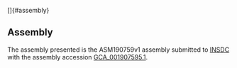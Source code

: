 []{#assembly}

Assembly
--------

The assembly presented is the ASM190759v1 assembly submitted to
[INSDC](http://www.insdc.org) with the assembly accession
[GCA\_001907595.1](http://www.ebi.ac.uk/ena/data/view/GCA_001907595.1).
